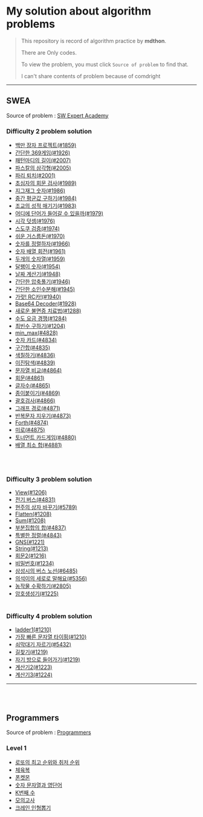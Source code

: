 # My solution about algorithm problems

> This repository is record of algorithm practice by **mdthon**.
>
> There are Only codes.
>
> To view the problem, you must click ``Source of problem`` to find that.
>
> I can't share contents of problem because of comdright

---

## SWEA

Source of problem : [SW Expert Academy](https://swexpertacademy.com/main/main.do)
<br />
### Difficulty 2 problem solution
- [백만 장자 프로젝트(#1859)](https://github.com/David-Lee-dev/Algorithm-practice/blob/master/D2/richman_project.md)
- [간단한 369게임(#1926)](https://github.com/David-Lee-dev/Algorithm-practice/blob/master/D2/simple_369game.md)
- [패턴마디의 길이(#2007)](https://github.com/David-Lee-dev/Algorithm-practice/blob/master/D2/pattern_length.md)
- [파스칼의 삼각형(#2005)](https://github.com/David-Lee-dev/Algorithm-practice/blob/master/D2/pascal_triangle.md)
- [파리 퇴치(#2001)](https://github.com/David-Lee-dev/Algorithm-practice/blob/master/D2/catch_fly.md)
- [초심자의 회문 검사(#1989)](https://github.com/David-Lee-dev/Algorithm-practice/blob/master/D2/palindrome.md)
- [지그재그 숫자(#1986)](https://github.com/David-Lee-dev/Algorithm-practice/blob/master/D2/zigzag.md)
- [중간 평균값 구하기(#1984)](https://github.com/David-Lee-dev/Algorithm-practice/blob/master/D2/middle_average.md)
- [조교의 성적 매기기(#1983)](https://github.com/David-Lee-dev/Algorithm-practice/blob/master/D2/make_grade.md)
- [어디에 단어가 들어갈 수 있을까(#1979)](https://github.com/David-Lee-dev/Algorithm-practice/blob/master/D2/where_word.md)
- [시각 덧셈(#1976)](https://github.com/David-Lee-dev/Algorithm-practice/blob/master/D2/time_plus.md)
- [스도쿠 검증(#1974)](https://github.com/David-Lee-dev/Algorithm-practice/blob/master/D2/check_sudoku.md)
- [쉬운 거스름돈(#1970)](https://github.com/David-Lee-dev/Algorithm-practice/blob/master/D2/easy_change.md)
- [숫자를 정렬하자(#1966)](https://github.com/David-Lee-dev/Algorithm-practice/blob/master/D2/sort_number.md)
- [숫자 배열 회전(#1961)](https://github.com/David-Lee-dev/Algorithm-practice/blob/master/D2/rotate_array.md)
- [두개의 숫자열(#1959)](https://github.com/David-Lee-dev/Algorithm-practice/blob/master/D2/two_array.md)
- [달팽이 숫자(#1954)](https://github.com/David-Lee-dev/Algorithm-practice/blob/master/D2/sanil_number.md)
- [날짜 계산기(#1948)](https://github.com/David-Lee-dev/Algorithm-practice/blob/master/D2/date_calculator.md)
- [간단한 압축풀기(#1946)](https://github.com/David-Lee-dev/Algorithm-practice/blob/master/D2/simple_unzip.md)
- [간단한 소인수분해(#1945)](https://github.com/David-Lee-dev/Algorithm-practice/blob/master/D2/simple_factorization.md)
- [가랏! RC카!(#1940)](https://github.com/David-Lee-dev/Algorithm-practice/blob/master/D2/go_RCcar.md)
- [Base64 Decoder(#1928)](https://github.com/David-Lee-dev/Algorithm-practice/blob/master/D2/Base64_decoder.md)
- [새로운 불면증 치료법(#1288)](https://github.com/David-Lee-dev/Algorithm-practice/blob/master/D2/insomnia_treatment.md)
- [수도 요금 경쟁(#1284)](https://github.com/David-Lee-dev/Algorithm-practice/blob/master/D2/tax.md)
- [최빈수 구하기(#1204)](https://github.com/David-Lee-dev/Algorithm-practice/blob/master/D2/least_number.md)
- [min_max(#4828)](https://github.com/David-Lee-dev/Algorithm-practice/blob/master/D2/min_max.md)
- [숫자 카드(#4834)](https://github.com/David-Lee-dev/Algorithm-practice/blob/master/D2/number_card.md)
- [구간합(#4835)](https://github.com/David-Lee-dev/Algorithm-practice/blob/master/D2/area_sum.md)
- [색칠하기(#4836)](https://github.com/David-Lee-dev/Algorithm-practice/blob/master/D2/painting.md)
- [이진탐색(#4839)](https://github.com/David-Lee-dev/Algorithm-practice/blob/master/D2/binary_search.md)
- [문자열 비교(#4864)](https://github.com/David-Lee-dev/Algorithm-practice/blob/master/D2/string_compare.md)
- [회문(#4861)](https://github.com/David-Lee-dev/Algorithm-practice/blob/master/D2/palirn_matrix.md)
- [글자수(#4865)](https://github.com/David-Lee-dev/Algorithm-practice/blob/master/D2/word_number.md)
- [종이붙이기(#4869)](https://github.com/David-Lee-dev/Algorithm-practice/blob/master/D2/attatch_paper.md)
- [괄호검사(#4866)](https://github.com/David-Lee-dev/Algorithm-practice/blob/master/D2/basket_check.md)
- [그래프 경로(#4871)](https://github.com/David-Lee-dev/Algorithm-practice/blob/master/D2/graph_route.md)
- [반복문자 지우기(#4873)](https://github.com/David-Lee-dev/Algorithm-practice/blob/master/D2/remove_repeat.md)
- [Forth(#4874)](https://github.com/David-Lee-dev/Algorithm-practice/blob/master/D2/Forth.md)
- [미로(#4875)](https://github.com/David-Lee-dev/Algorithm-practice/blob/master/D2/maze.md)
- [토너먼트 카드게임(#4880)](https://github.com/David-Lee-dev/Algorithm-practice/blob/master/D2/tournament.md)
- [배열 최소 합(#4881)](https://github.com/David-Lee-dev/Algorithm-practice/blob/master/D2/arr_min.md)

<br /><br />

### Difficulty 3 problem solution
- [View(#1206)](https://github.com/David-Lee-dev/Algorithm-practice/blob/master/D3/shine_view.md)
- [전기 버스(#4831)](https://github.com/David-Lee-dev/Algorithm-practice/blob/master/D3/electric_bus.md)
- [현주의 상자 바꾸기(#5789)](https://github.com/David-Lee-dev/Algorithm-practice/blob/master/D3/box_change.md)
- [Flatten(#1208)](https://github.com/David-Lee-dev/Algorithm-practice/blob/master/D3/flatten.md)
- [Sum(#1208)](https://github.com/David-Lee-dev/Algorithm-practice/blob/master/D3/Sum.md)
- [부분집합의 합(#4837)](https://github.com/David-Lee-dev/Algorithm-practice/blob/master/D3/part_sum.md)
- [특별한 정렬(#4843)](https://github.com/David-Lee-dev/Algorithm-practice/blob/master/D3/special_sort.md)
- [GNS(#1221)](https://github.com/David-Lee-dev/Algorithm-practice/blob/master/D3/GNS.md)
- [String(#1213)](https://github.com/David-Lee-dev/Algorithm-practice/blob/master/D3/String.md)
- [회문2(#1216)](https://github.com/David-Lee-dev/Algorithm-practice/blob/master/D3/palindrome2.md)
- [비밀번호(#1234)](https://github.com/David-Lee-dev/Algorithm-practice/blob/master/D3/password.md)
- [삼성시의 버스 노선(#6485)](https://github.com/David-Lee-dev/Algorithm-practice/blob/master/D3/samsung_bus.md)
- [의석이의 세로로 말해요(#5356)](https://github.com/David-Lee-dev/Algorithm-practice/blob/master/D3/tell_column.md)
- [농작물 수확하기(#2805)](https://github.com/David-Lee-dev/Algorithm-practice/blob/master/D3/farming.md)
- [암호생성기(#1225)](https://github.com/David-Lee-dev/Algorithm-practice/blob/master/D3/pwe_maker.md)
<br /><br />
### Difficulty 4 problem solution
- [ladder1(#1210)](https://github.com/David-Lee-dev/Algorithm-practice/blob/master/D4/ladder1.md)
- [가장 빠른 문자열 타이핑(#1210)](https://github.com/David-Lee-dev/Algorithm-practice/blob/master/D4/fastest_string.md)
- [쇠막대기 자르기(#5432)](https://github.com/David-Lee-dev/Algorithm-practice/blob/master/D4/cut_pipe.md)
- [길찾기(#1219)](https://github.com/David-Lee-dev/Algorithm-practice/blob/master/D4/navigation.md)
- [자기 방으로 들어가기(#1219)](https://github.com/David-Lee-dev/Algorithm-practice/blob/master/D4/go_room.md)
- [계산기2(#1223)](https://github.com/David-Lee-dev/Algorithm-practice/blob/master/D4/calculator2.md)
- [계산기3(#1224)](https://github.com/David-Lee-dev/Algorithm-practice/blob/master/D4/calculator3.md)

---
<br /><br />

## Programmers

Source of problem : [Programmers](https://programmers.co.kr/)

### Level 1
- [로또의 최고 순위와 취저 순위](https://github.com/David-Lee-dev/Algorithm-practice/blob/master/Level1/lotto_best_worst.md)
- [체육복](https://github.com/David-Lee-dev/Algorithm-practice/blob/master/Level1/training_uniform.md)
- [폰켓몬](https://github.com/David-Lee-dev/Algorithm-practice/blob/master/Level1/phoneketmon.md)
- [숫자 문자열과 영단어](https://github.com/David-Lee-dev/Algorithm-practice/blob/master/Level1/number_string.md)
- [K번째 수](https://github.com/David-Lee-dev/Algorithm-practice/blob/master/Level1/number_K.md)
- [모의고사](https://github.com/David-Lee-dev/Algorithm-practice/blob/master/Level1/test.md)
- [크레인 인형뽑기](https://github.com/David-Lee-dev/Algorithm-practice/blob/master/Level1/take_doll.md)

  



